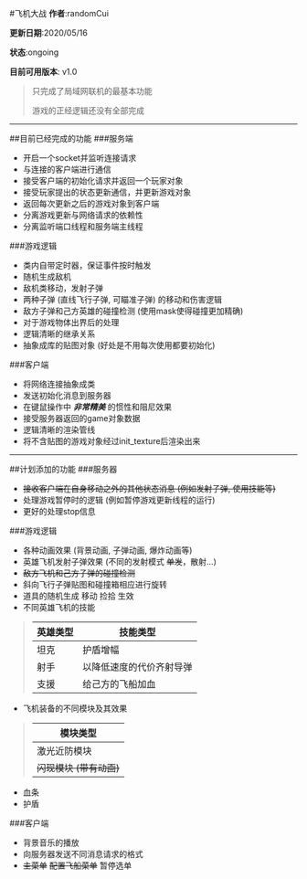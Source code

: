 #飞机大战
**作者**:randomCui

**更新日期**:2020/05/16

**状态**:ongoing

**目前可用版本**: v1.0

> 只完成了局域网联机的最基本功能
> 
> 游戏的正经逻辑还没有全部完成
____________________

##目前已经完成的功能
###服务端
- 开启一个socket并监听连接请求
- 与连接的客户端进行通信 
- 接受客户端的初始化请求并返回一个玩家对象 
- 接受玩家提出的状态更新通信，并更新游戏对象 
- 返回每次更新之后的游戏对象到客户端 
- 分离游戏更新与网络请求的依赖性
- 分离监听端口线程和服务端主线程

###游戏逻辑
- 类内自带定时器，保证事件按时触发
- 随机生成敌机
- 敌机类移动，发射子弹
- 两种子弹 (直线飞行子弹, 可瞄准子弹) 的移动和伤害逻辑
- 敌方子弹和己方英雄的碰撞检测 (使用mask使得碰撞更加精确)
- 对于游戏物体出界后的处理
- 逻辑清晰的继承关系
- 抽象成库的贴图对象 (好处是不用每次使用都要初始化)

###客户端
- 将网络连接抽象成类
- 发送初始化消息到服务器
- 在键鼠操作中 ***非常精美*** 的惯性和阻尼效果
- 接受服务器返回的game对象数据
- 逻辑清晰的渲染管线
- 将不含贴图的游戏对象经过init_texture后渲染出来

____________________________________
##计划添加的功能
###服务器
- ~~接收客户端在自身移动之外的其他状态消息 (例如发射子弹, 使用技能等)~~
- 处理游戏暂停时的逻辑 (例如暂停游戏更新线程的运行)
- 更好的处理stop信息

###游戏逻辑
- 各种动画效果 (背景动画, 子弹动画, 爆炸动画等)
- 英雄飞机发射子弹效果 (不同的发射模式 ~~单发~~，散射...)
- ~~敌方飞机和己方子弹的碰撞检测~~
- 斜向飞行子弹贴图和碰撞箱相应进行旋转
- 道具的随机生成 移动 捡拾 生效
- 不同英雄飞机的技能
>|英雄类型|技能类型|
> |------|------|
> |坦克|护盾增幅|
> |射手|以降低速度的代价齐射导弹
> |支援|给己方的飞船加血
- 飞机装备的不同模块及其效果
> |模块类型|
> |------|
> |激光近防模块|
> |~~闪现模块 (带有动画)~~|
- 血条
- 护盾

###客户端
- 背景音乐的播放
- 向服务器发送不同消息请求的格式
- ~~主菜单~~ ~~配置飞船菜单~~ 暂停选单